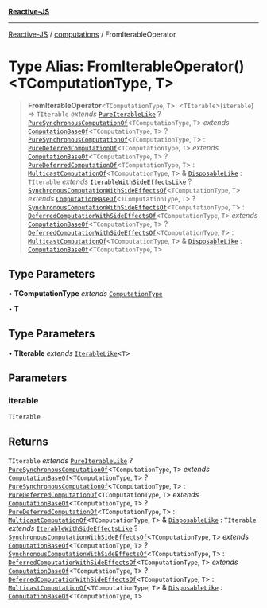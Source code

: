 [**Reactive-JS**](../../README.md)

***

[Reactive-JS](../../README.md) / [computations](../README.md) / FromIterableOperator

# Type Alias: FromIterableOperator()\<TComputationType, T\>

> **FromIterableOperator**\<`TComputationType`, `T`\>: \<`TIterable`\>(`iterable`) => `TIterable` *extends* [`PureIterableLike`](../interfaces/PureIterableLike.md) ? [`PureSynchronousComputationOf`](PureSynchronousComputationOf.md)\<`TComputationType`, `T`\> *extends* [`ComputationBaseOf`](ComputationBaseOf.md)\<`TComputationType`, `T`\> ? [`PureSynchronousComputationOf`](PureSynchronousComputationOf.md)\<`TComputationType`, `T`\> : [`PureDeferredComputationOf`](PureDeferredComputationOf.md)\<`TComputationType`, `T`\> *extends* [`ComputationBaseOf`](ComputationBaseOf.md)\<`TComputationType`, `T`\> ? [`PureDeferredComputationOf`](PureDeferredComputationOf.md)\<`TComputationType`, `T`\> : [`MulticastComputationOf`](MulticastComputationOf.md)\<`TComputationType`, `T`\> & [`DisposableLike`](../../utils/interfaces/DisposableLike.md) : `TIterable` *extends* [`IterableWithSideEffectsLike`](../interfaces/IterableWithSideEffectsLike.md) ? [`SynchronousComputationWithSideEffectsOf`](SynchronousComputationWithSideEffectsOf.md)\<`TComputationType`, `T`\> *extends* [`ComputationBaseOf`](ComputationBaseOf.md)\<`TComputationType`, `T`\> ? [`SynchronousComputationWithSideEffectsOf`](SynchronousComputationWithSideEffectsOf.md)\<`TComputationType`, `T`\> : [`DeferredComputationWithSideEffectsOf`](DeferredComputationWithSideEffectsOf.md)\<`TComputationType`, `T`\> *extends* [`ComputationBaseOf`](ComputationBaseOf.md)\<`TComputationType`, `T`\> ? [`DeferredComputationWithSideEffectsOf`](DeferredComputationWithSideEffectsOf.md)\<`TComputationType`, `T`\> : [`MulticastComputationOf`](MulticastComputationOf.md)\<`TComputationType`, `T`\> & [`DisposableLike`](../../utils/interfaces/DisposableLike.md) : [`ComputationBaseOf`](ComputationBaseOf.md)\<`TComputationType`, `T`\>

## Type Parameters

• **TComputationType** *extends* [`ComputationType`](ComputationType.md)

• **T**

## Type Parameters

• **TIterable** *extends* [`IterableLike`](../interfaces/IterableLike.md)\<`T`\>

## Parameters

### iterable

`TIterable`

## Returns

`TIterable` *extends* [`PureIterableLike`](../interfaces/PureIterableLike.md) ? [`PureSynchronousComputationOf`](PureSynchronousComputationOf.md)\<`TComputationType`, `T`\> *extends* [`ComputationBaseOf`](ComputationBaseOf.md)\<`TComputationType`, `T`\> ? [`PureSynchronousComputationOf`](PureSynchronousComputationOf.md)\<`TComputationType`, `T`\> : [`PureDeferredComputationOf`](PureDeferredComputationOf.md)\<`TComputationType`, `T`\> *extends* [`ComputationBaseOf`](ComputationBaseOf.md)\<`TComputationType`, `T`\> ? [`PureDeferredComputationOf`](PureDeferredComputationOf.md)\<`TComputationType`, `T`\> : [`MulticastComputationOf`](MulticastComputationOf.md)\<`TComputationType`, `T`\> & [`DisposableLike`](../../utils/interfaces/DisposableLike.md) : `TIterable` *extends* [`IterableWithSideEffectsLike`](../interfaces/IterableWithSideEffectsLike.md) ? [`SynchronousComputationWithSideEffectsOf`](SynchronousComputationWithSideEffectsOf.md)\<`TComputationType`, `T`\> *extends* [`ComputationBaseOf`](ComputationBaseOf.md)\<`TComputationType`, `T`\> ? [`SynchronousComputationWithSideEffectsOf`](SynchronousComputationWithSideEffectsOf.md)\<`TComputationType`, `T`\> : [`DeferredComputationWithSideEffectsOf`](DeferredComputationWithSideEffectsOf.md)\<`TComputationType`, `T`\> *extends* [`ComputationBaseOf`](ComputationBaseOf.md)\<`TComputationType`, `T`\> ? [`DeferredComputationWithSideEffectsOf`](DeferredComputationWithSideEffectsOf.md)\<`TComputationType`, `T`\> : [`MulticastComputationOf`](MulticastComputationOf.md)\<`TComputationType`, `T`\> & [`DisposableLike`](../../utils/interfaces/DisposableLike.md) : [`ComputationBaseOf`](ComputationBaseOf.md)\<`TComputationType`, `T`\>
